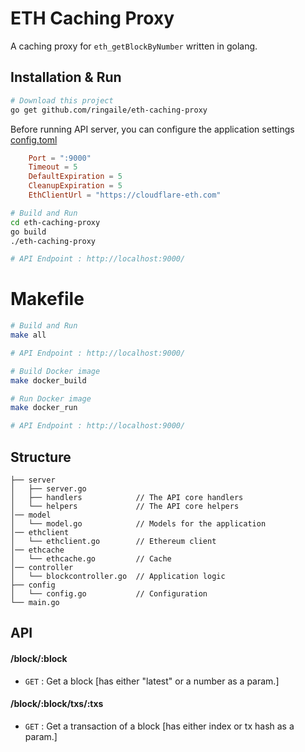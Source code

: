 # ETH Caching Proxy
A caching proxy for `eth_getBlockByNumber` written in golang.

## Installation & Run
```bash
# Download this project
go get github.com/ringaile/eth-caching-proxy
```

Before running API server, you can configure the application settings [config.toml](https://github.com/ringaile/eth-caching-proxy/blob/main/config/config.toml)
```toml
	Port = ":9000"
	Timeout = 5
	DefaultExpiration = 5
	CleanupExpiration = 5
	EthClientUrl = "https://cloudflare-eth.com"
```

```bash
# Build and Run
cd eth-caching-proxy
go build
./eth-caching-proxy

# API Endpoint : http://localhost:9000/
```

# Makefile

```bash
# Build and Run
make all

# API Endpoint : http://localhost:9000/
```

```bash
# Build Docker image
make docker_build
```

```bash
# Run Docker image
make docker_run

# API Endpoint : http://localhost:9000/
```


## Structure
```
├── server
│   ├── server.go
│   ├── handlers         	// The API core handlers
│   └── helpers          	// The API core helpers
│── model
│   └── model.go     	 	// Models for the application
│── ethclient
│   └── ethclient.go     	// Ethereum client
│── ethcache
│   └── ethcache.go      	// Cache
│── controller
│   └── blockcontroller.go  // Application logic
├── config
│   └── config.go        	// Configuration
└── main.go
```

## API

#### /block/:block
* `GET` : Get a block [has either "latest" or a number as a param.]

#### /block/:block/txs/:txs
* `GET` : Get a transaction of a block [has either index or tx hash as a param.]